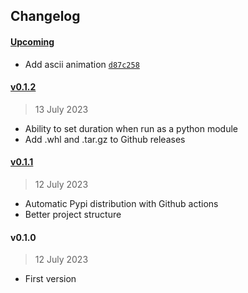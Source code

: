 
## Changelog

#### [Upcoming](https///github.com/kuvaus/coffeepy/compare/v0.1.2...HEAD)

- Add ascii animation [`d87c258`](https///github.com/kuvaus/coffeepy/commit/d87c258)

#### [v0.1.2](https://github.com/kuvaus/coffeepy/releases/tag/v0.1.2)

> 13 July 2023

- Ability to set duration when run as a python module
- Add .whl and .tar.gz to Github releases

#### [v0.1.1](https://github.com/kuvaus/coffeepy/releases/tag/v0.1.1)

> 12 July 2023

- Automatic Pypi distribution with Github actions
- Better project structure

#### v0.1.0

> 12 July 2023

- First version
